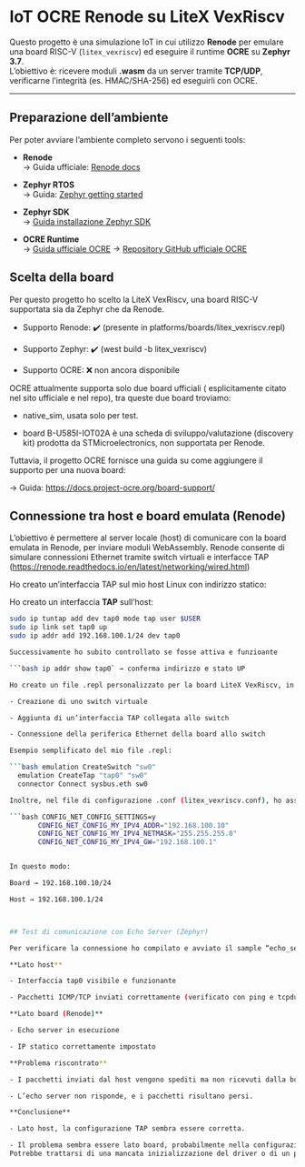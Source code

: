 # IoT OCRE Renode su LiteX VexRiscv

Questo progetto è una simulazione IoT in cui utilizzo **Renode** per emulare una board RISC-V (`litex_vexriscv`) ed eseguire il runtime **OCRE** su **Zephyr 3.7**.  
L’obiettivo è: ricevere moduli **.wasm** da un server tramite **TCP/UDP**, verificarne l’integrità (es. HMAC/SHA-256) ed eseguirli con OCRE.

---

## Preparazione dell’ambiente

Per poter avviare l’ambiente completo servono i seguenti tools:

- **Renode**  
  → Guida ufficiale: [Renode docs](https://renode.readthedocs.io)  

- **Zephyr RTOS**  
  → Guida: [Zephyr getting started](https://docs.zephyrproject.org/3.7.0/getting_started/index.html)

- **Zephyr SDK**  
  → [Guida installazione Zephyr SDK](https://docs.zephyrproject.org/3.7.0/develop/getting_started/index.html)

- **OCRE Runtime**  
  → [Guida ufficiale OCRE](https://docs.project-ocre.org/overview/) 
  → [Repository GitHub ufficiale OCRE](https://github.com/project-ocre/ocre-runtime) 
  
  
## Scelta della board

Per questo progetto ho scelto la LiteX VexRiscv, una board RISC-V supportata sia da Zephyr che da Renode.

- Supporto Renode: ✔️ (presente in platforms/boards/litex_vexriscv.repl)

- Supporto Zephyr: ✔️ (west build -b litex_vexriscv)

- Supporto OCRE: ❌ non ancora disponibile

OCRE attualmente supporta solo due board ufficiali ( esplicitamente citato nel sito ufficiale e nel repo), tra queste due board troviamo:
- native_sim, usata solo per test.

- board B-U585I-IOT02A è una scheda di sviluppo/valutazione (discovery kit) prodotta da STMicroelectronics, non supportata per Renode.

Tuttavia, il progetto OCRE fornisce una guida su come aggiungere il supporto per una nuova board:

→ Guida: https://docs.project-ocre.org/board-support/

## Connessione tra host e board emulata (Renode)

L’obiettivo è permettere al server locale (host) di comunicare con la board emulata in Renode, per inviare moduli WebAssembly.
Renode consente di simulare connessioni Ethernet tramite switch virtuali e interfacce TAP (https://renode.readthedocs.io/en/latest/networking/wired.html)


Ho creato un’interfaccia TAP sul mio host Linux con indirizzo statico:

Ho creato un interfaccia **TAP** sull’host:
  ```bash
  sudo ip tuntap add dev tap0 mode tap user $USER
  sudo ip link set tap0 up
  sudo ip addr add 192.168.100.1/24 dev tap0
 
Successivamente ho subito controllato se fosse attiva e funzioante

  ```bash ip addr show tap0` → conferma indirizzo e stato UP
  
Ho creato un file .repl personalizzato per la board LiteX VexRiscv, in cui ho definito:

- Creazione di uno switch virtuale

- Aggiunta di un’interfaccia TAP collegata allo switch

- Connessione della periferica Ethernet della board allo switch

Esempio semplificato del mio file .repl:

 ```bash emulation CreateSwitch "sw0"
    emulation CreateTap "tap0" "sw0"
    connector Connect sysbus.eth sw0

Inoltre, nel file di configurazione .conf (litex_vexriscv.conf), ho assegnato un IP statico alla board:

 ```bash CONFIG_NET_CONFIG_SETTINGS=y
         CONFIG_NET_CONFIG_MY_IPV4_ADDR="192.168.100.10"
         CONFIG_NET_CONFIG_MY_IPV4_NETMASK="255.255.255.0"
         CONFIG_NET_CONFIG_MY_IPV4_GW="192.168.100.1"


In questo modo:

Board → 192.168.100.10/24

Host → 192.168.100.1/24
  
  

## Test di comunicazione con Echo Server (Zephyr)

Per verificare la connessione ho compilato e avviato il sample “echo_server” fornito da Zephyr per la board litex_vexriscv.

**Lato host**

- Interfaccia tap0 visibile e funzionante

- Pacchetti ICMP/TCP inviati correttamente (verificato con ping e tcpdump)

**Lato board (Renode)**

- Echo server in esecuzione

- IP statico correttamente impostato

**Problema riscontrato**

- I pacchetti inviati dal host vengono spediti ma non ricevuti dalla board.

- L’echo server non risponde, e i pacchetti risultano persi.

**Conclusione**

- Lato host, la configurazione TAP sembra essere corretta.

- Il problema sembra essere lato board, probabilmente nella configurazione della periferica Ethernet (LiteX_Ethernet).
Potrebbe trattarsi di una mancata inizializzazione del driver o di un problema di compatibilità tra Zephyr e il modello Renode.
  
  
  
  
  
  
  
  
  
  
  
  
  
  
  
  
  
  

